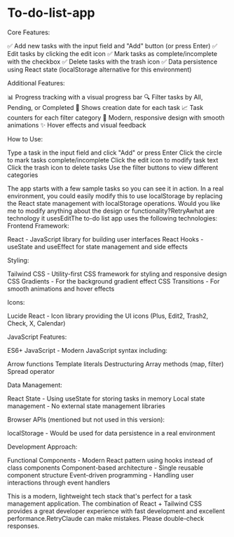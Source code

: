# To-do-list-app
Core Features:

✅ Add new tasks with the input field and "Add" button (or press Enter)
✅ Edit tasks by clicking the edit icon
✅ Mark tasks as complete/incomplete with the checkbox
✅ Delete tasks with the trash icon
✅ Data persistence using React state (localStorage alternative for this environment)

Additional Features:

📊 Progress tracking with a visual progress bar
🔍 Filter tasks by All, Pending, or Completed
📅 Shows creation date for each task
📈 Task counters for each filter category
🎨 Modern, responsive design with smooth animations
✨ Hover effects and visual feedback

How to Use:

Type a task in the input field and click "Add" or press Enter
Click the circle to mark tasks complete/incomplete
Click the edit icon to modify task text
Click the trash icon to delete tasks
Use the filter buttons to view different categories

The app starts with a few sample tasks so you can see it in action. In a real environment, you could easily modify this to use localStorage by replacing the React state management with localStorage operations.
Would you like me to modify anything about the design or functionality?RetryAwhat are technology it usesEditThe to-do list app uses the following technologies:
Frontend Framework:

React - JavaScript library for building user interfaces
React Hooks - useState and useEffect for state management and side effects

Styling:

Tailwind CSS - Utility-first CSS framework for styling and responsive design
CSS Gradients - For the background gradient effect
CSS Transitions - For smooth animations and hover effects

Icons:

Lucide React - Icon library providing the UI icons (Plus, Edit2, Trash2, Check, X, Calendar)

JavaScript Features:

ES6+ JavaScript - Modern JavaScript syntax including:

Arrow functions
Template literals
Destructuring
Array methods (map, filter)
Spread operator



Data Management:

React State - Using useState for storing tasks in memory
Local state management - No external state management libraries

Browser APIs (mentioned but not used in this version):

localStorage - Would be used for data persistence in a real environment

Development Approach:

Functional Components - Modern React pattern using hooks instead of class components
Component-based architecture - Single reusable component structure
Event-driven programming - Handling user interactions through event handlers

This is a modern, lightweight tech stack that's perfect for a task management application. The combination of React + Tailwind CSS provides a great developer experience with fast development and excellent performance.RetryClaude can make mistakes. Please double-check responses.
